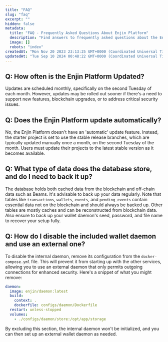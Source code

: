 ```yaml
---
title: "FAQ"
slug: "faq"
excerpt: ""
hidden: false
metadata: 
  title: "FAQ - Frequently Asked Questions About Enjin Platform"
  description: "Find answers to frequently asked questions about the Enjin platform, including setup, integration, and troubleshooting tips."
  image: []
  robots: "index"
createdAt: "Mon Nov 20 2023 23:13:25 GMT+0000 (Coordinated Universal Time)"
updatedAt: "Tue Sep 10 2024 00:48:22 GMT+0000 (Coordinated Universal Time)"
---
```

## Q: How often is the Enjin Platform Updated?

Updates are scheduled monthly, specifically on the second Tuesday of each month. However, updates may be rolled out sooner if there's a need to support new features, blockchain upgrades, or to address critical security issues.

## Q: Does the Enjin Platform update automatically?

No, the Enjin Platform doesn't have an 'automatic' update feature. Instead, the starter project is set to use the stable release branches, which are typically updated manually once a month, on the second Tuesday of the month. Users must update their projects to the latest stable version as it becomes available.

## Q: What type of data does the database store, and do I need to back it up?

The database holds both cached data from the blockchain and off-chain data such as Beams. It's advisable to back up your data regularly. Note that tables like `transactions`, `wallets`, `events`, and `pending_events` contain essential data not on the blockchain and should always be backed up. Other tables are mostly caches and can be reconstructed from blockchain data. Also ensure to back up your wallet daemon's seed, password, and file name to recover your setup fully.

## Q: How do I disable the included wallet daemon and use an external one?

To disable the internal daemon, remove its configuration from the `docker-compose.yml` file. This will prevent it from starting up with the other services, allowing you to use an external daemon that only permits outgoing connections for enhanced security. Here's a snippet of what you might remove:

```yaml
daemon:
  image: enjin/daemon:latest
  build:
    context: .
    dockerfile: configs/daemon/Dockerfile
  restart: unless-stopped
  volumes:
    - ./configs/daemon/store:/opt/app/storage
```

By excluding this section, the internal daemon won't be initialized, and you can then set up an external wallet daemon as needed.
